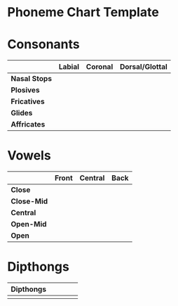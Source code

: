 # Phoneme Chart Template

# Consonants
|                 | **Labial**    | **Coronal**                      | **Dorsal/Glottal** |
| --------------- | ------------- | -------------------------------- | -----------------  |
| **Nasal Stops** |               |                                  |                    |
| **Plosives**    |               |                                  |                    |
| **Fricatives**  |               |                                  |
| **Glides**      |               |                                  |                    |
| **Affricates**  |               |                                  |                    |

# Vowels
|               | **Front**  | **Central** | **Back** |
| ------------- | ---------- | ----------- | -------- |
| **Close**     |            |             |          |
| **Close-Mid** |            |             |          |
| **Central**   |            |             |          |
| **Open-Mid**  |            |             |          |
| **Open**      |            |             |          |

# Dipthongs
| **Dipthongs** |          |          |          |          |
| ------------- | -------- | -------- | -------- | -------- |
|               |          |          |          |          |